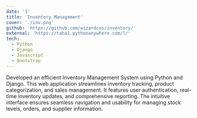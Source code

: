 ```yaml
---
date: '1'
title: 'Inventory Management'
cover: './inv.png'
github: 'https://github.com/wizardcos/inventory/'
external: 'https://taha1.pythonanywhere.com/l/'
tech:
  - Python
  - Django
  - Javascript
  - Bootstrap
---
```


Developed an efficient Inventory Management System using Python and Django. This web application streamlines inventory tracking, product categorization, and sales management. It features user authentication, real-time inventory updates, and comprehensive reporting. The intuitive interface ensures seamless navigation and usability for managing stock levels, orders, and supplier information.
